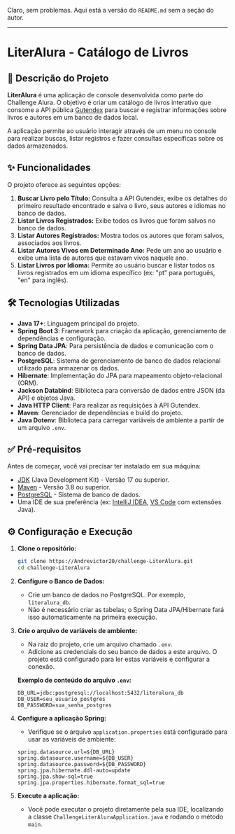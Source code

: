 Claro, sem problemas. Aqui está a versão do `README.md` sem a seção do autor.

-----

# LiterAlura - Catálogo de Livros

## 📖 Descrição do Projeto

**LiterAlura** é uma aplicação de console desenvolvida como parte do Challenge Alura. O objetivo é criar um catálogo de livros interativo que consome a API pública [Gutendex](https://gutendex.com/) para buscar e registrar informações sobre livros e autores em um banco de dados local.

A aplicação permite ao usuário interagir através de um menu no console para realizar buscas, listar registros e fazer consultas específicas sobre os dados armazenados.

## ✨ Funcionalidades

O projeto oferece as seguintes opções:

1.  **Buscar Livro pelo Título:** Consulta a API Gutendex, exibe os detalhes do primeiro resultado encontrado e salva o livro, seus autores e idiomas no banco de dados.
2.  **Listar Livros Registrados:** Exibe todos os livros que foram salvos no banco de dados.
3.  **Listar Autores Registrados:** Mostra todos os autores que foram salvos, associados aos livros.
4.  **Listar Autores Vivos em Determinado Ano:** Pede um ano ao usuário e exibe uma lista de autores que estavam vivos naquele ano.
5.  **Listar Livros por Idioma:** Permite ao usuário buscar e listar todos os livros registrados em um idioma específico (ex: "pt" para português, "en" para inglês).

## 🛠️ Tecnologias Utilizadas

* **Java 17+**: Linguagem principal do projeto.
* **Spring Boot 3**: Framework para criação da aplicação, gerenciamento de dependências e configuração.
* **Spring Data JPA**: Para persistência de dados e comunicação com o banco de dados.
* **PostgreSQL**: Sistema de gerenciamento de banco de dados relacional utilizado para armazenar os dados.
* **Hibernate**: Implementação do JPA para mapeamento objeto-relacional (ORM).
* **Jackson Databind**: Biblioteca para conversão de dados entre JSON (da API) e objetos Java.
* **Java HTTP Client**: Para realizar as requisições à API Gutendex.
* **Maven**: Gerenciador de dependências e build do projeto.
* **Java Dotenv**: Biblioteca para carregar variáveis de ambiente a partir de um arquivo `.env`.

## ✅ Pré-requisitos

Antes de começar, você vai precisar ter instalado em sua máquina:

* [JDK](https://www.oracle.com/java/technologies/downloads/) (Java Development Kit) - Versão 17 ou superior.
* [Maven](https://maven.apache.org/download.cgi) - Versão 3.8 ou superior.
* [PostgreSQL](https://www.postgresql.org/download/) - Sistema de banco de dados.
* Uma IDE de sua preferência (ex: [IntelliJ IDEA](https://www.jetbrains.com/idea/), [VS Code](https://code.visualstudio.com/) com extensões Java).

## ⚙️ Configuração e Execução

1.  **Clone o repositório:**

    ```bash
    git clone https://Andrevictor20/challenge-LiterAlura.git
    cd challenge-LiterAlura
    ```

2.  **Configure o Banco de Dados:**

    * Crie um banco de dados no PostgreSQL. Por exemplo, `literalura_db`.
    * Não é necessário criar as tabelas; o Spring Data JPA/Hibernate fará isso automaticamente na primeira execução.

3.  **Crie o arquivo de variáveis de ambiente:**

    * Na raiz do projeto, crie um arquivo chamado `.env`.
    * Adicione as credenciais do seu banco de dados a este arquivo. O projeto está configurado para ler estas variáveis e configurar a conexão.

    **Exemplo de conteúdo do arquivo `.env`:**

    ```env
    DB_URL=jdbc:postgresql://localhost:5432/literalura_db
    DB_USER=seu_usuario_postgres
    DB_PASSWORD=sua_senha_postgres
    ```

4.  **Configure a aplicação Spring:**

    * Verifique se o arquivo `application.properties` está configurado para usar as variáveis de ambiente:

    <!-- end list -->

    ```properties
    spring.datasource.url=${DB_URL}
    spring.datasource.username=${DB_USER}
    spring.datasource.password=${DB_PASSWORD}
    spring.jpa.hibernate.ddl-auto=update
    spring.jpa.show-sql=true
    spring.jpa.properties.hibernate.format_sql=true
    ```

5.  **Execute a aplicação:**

    * Você pode executar o projeto diretamente pela sua IDE, localizando a classe `ChallengeLiterAluraApplication.java` e rodando o método `main`.
  